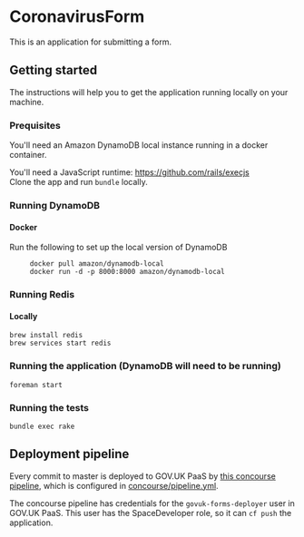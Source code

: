 # CoronavirusForm

This is an application for submitting a form.

## Getting started

The instructions will help you to get the application running
locally on your machine.

### Prequisites

You'll need an Amazon DynamoDB local instance running in a docker container.

You'll need a JavaScript runtime: https://github.com/rails/execjs  
Clone the app and run `bundle` locally.  

### Running DynamoDB

#### Docker
Run the following to set up the local version of DynamoDB

```
     docker pull amazon/dynamodb-local
     docker run -d -p 8000:8000 amazon/dynamodb-local
 ```

### Running Redis

#### Locally

    brew install redis
    brew services start redis

### Running the application (DynamoDB will need to be running)

    foreman start

### Running the tests

    bundle exec rake


## Deployment pipeline

Every commit to master is deployed to GOV.UK PaaS by
[this concourse pipeline](https://cd.gds-reliability.engineering/teams/govuk-tools/pipelines/govuk-coronavirus-business-volunteer-form),
which is configured in [concourse/pipeline.yml](concourse/pipeline.yml).

The concourse pipeline has credentials for the `govuk-forms-deployer` user in
GOV.UK PaaS. This user has the SpaceDeveloper role, so it can `cf push` the application.
